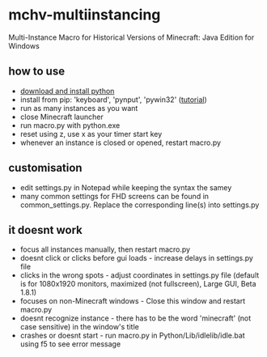 # mchv-multiinstancing
Multi-Instance Macro for Historical Versions of Minecraft: Java Edition for Windows

## how to use
- [download and install python](https://www.python.org/downloads/)<br />
- install from pip: 'keyboard', 'pynput', 'pywin32' ([tutorial](https://www.youtube.com/watch?v=jnpC_Ib_lbc))<br />
- run as many instances as you want<br />
- close Minecraft launcher<br />
- run macro.py with python.exe<br />
- reset using z, use x as your timer start key<br />
- whenever an instance is closed or opened, restart macro.py<br />

## customisation
- edit settings.py in Notepad while keeping the syntax the samey<br />
- many common settings for FHD screens can be found in common_settings.py. Replace the corresponding line(s) into settings.py<br />

## it doesnt work
- focus all instances manually, then restart macro.py<br />
- doesnt click or clicks before gui loads - increase delays in settings.py file<br />
- clicks in the wrong spots - adjust coordinates in settings.py file (default is for 1080x1920 monitors, maximized (not fullscreen), Large GUI, Beta 1.8.1)<br />
- focuses on non-Minecraft windows - Close this window and restart macro.py<br />
- doesnt recognize instance - there has to be the word 'minecraft' (not case sensitive) in the window's title<br />
- crashes or doesnt start - run macro.py in Python/Lib/idlelib/idle.bat using f5 to see error message<br />